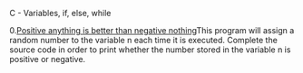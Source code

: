 C - Variables, if, else, while

0.[Positive anything is better than negative nothing](0-positive_or_negative.c)This program will assign a random number to the variable n each time it is executed. Complete the source code in order to print whether the number stored in the variable n is positive or negative.
